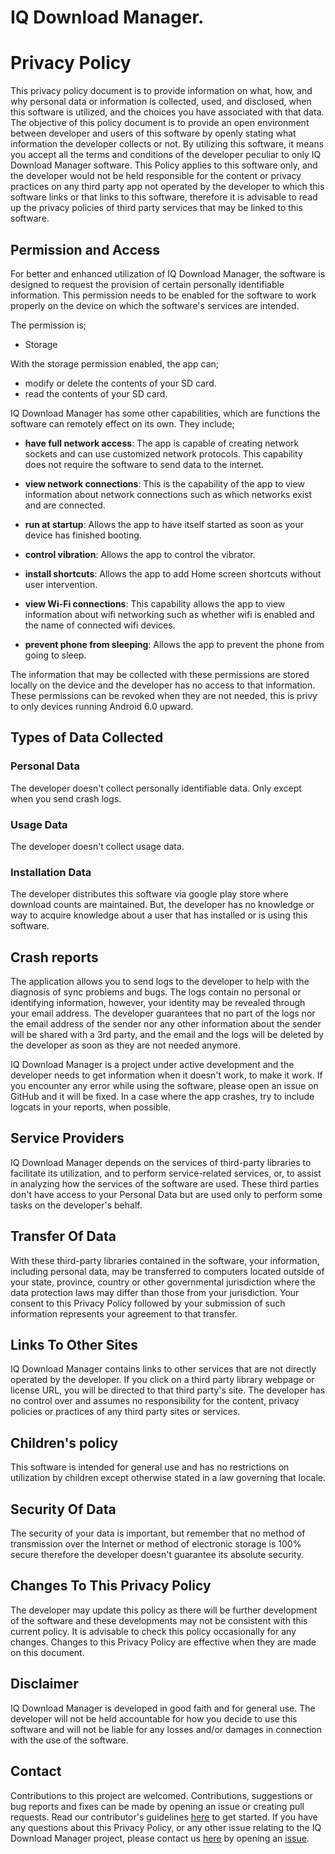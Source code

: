 # IQ Download Manager.

# Privacy Policy

This privacy policy document is to provide information on what, how, and why personal data or information is collected, used, and disclosed, when this software is utilized, and the choices you have associated with that data. The objective of this policy document is to provide an open environment between developer and users of this software by openly stating what information the developer collects or not. By utilizing this software, it means you accept all the terms and conditions of the developer peculiar to only IQ Download Manager software. This Policy applies to this software only, and the developer would not be held responsible for the content or privacy practices on any third party app not operated by the developer to which this software links or that links to this software, therefore it is advisable to read up the privacy policies of third party services that may be linked to this software.


## Permission and Access

For better and enhanced utilization of IQ Download Manager, the software is designed to request the provision of certain personally identifiable information. This permission needs to be enabled for the software to work properly on the device on which the software's services are intended.

The permission is;

- Storage


With the storage permission enabled, the app can;

- modify or delete the contents of your SD card.
- read the contents of your SD card. 


IQ Download Manager has some other capabilities, which are functions the software can remotely effect on its own. They include; 

- **have full network access**: The app is capable of creating network sockets and can use customized network protocols. This capability does not require the software to send data to the internet.
- **view network connections**: This is the capability of the app to view information about network connections such as which networks exist and are connected.
- **run at startup**: Allows the app to have itself started as soon as your device has finished booting. 
-  **control vibration**: Allows the app to control the vibrator.
-  **install shortcuts**: Allows the app to add Home screen shortcuts without user intervention. 
- **view Wi-Fi connections**: This capability allows the app to view information about wifi networking such as whether wifi is enabled and the name of connected wifi devices.

- **prevent phone from sleeping**: Allows the app to prevent the phone from going to sleep.


The information that may be collected with these permissions are stored locally on the device and the developer has no access to that information. These permissions can be revoked when they are not needed, this is privy to only devices running Android 6.0 upward.

## Types of Data Collected

### Personal Data
The developer doesn't collect personally identifiable data. Only except when you send crash logs. 

### Usage Data
The developer doesn't collect usage data.

### Installation Data
The developer distributes this software via google play store where download counts are maintained. But, the developer has no knowledge or way to acquire knowledge about a user that has installed or is using this software. 

## Crash reports
The application allows you to send logs to the developer to help with the diagnosis of sync problems and bugs. The logs contain no personal or identifying information, however, your identity may be revealed through your email address. The developer guarantees that no part of the logs nor the email address of the sender nor any other information about the sender will be shared with a 3rd party, and the email and the logs will be deleted by the developer as soon as they are not needed anymore.

IQ Download Manager is a project under active development and the developer needs to get information when it doesn't work, to make it work. If you encounter any error while using the software, please open an issue on GitHub and it will be fixed. In a case where the app crashes, try to include logcats in your reports, when possible.

## Service Providers

IQ Download Manager depends on the services of third-party libraries to facilitate its utilization, and to perform service-related services, or, to assist in analyzing how the services of the software are used. These third parties don't have access to your Personal Data but are used only to perform some tasks on the developer's behalf. 


## Transfer Of Data
With these third-party libraries contained in the software, your information, including personal data, may be transferred to computers located outside of your state, province, country or other governmental jurisdiction where the data protection laws may differ than those from your jurisdiction. Your consent to this Privacy Policy followed by your submission of such information represents your agreement to that transfer.

## Links To Other Sites

IQ Download Manager contains links to other services that are not directly operated by the developer. If you click on a third party library webpage or license URL, you will be directed to that third party's site. The developer has no control over and assumes no responsibility for the content, privacy policies or practices of any third party sites or services.


## Children's policy

This software is intended for general use and has no restrictions on utilization by children except otherwise stated in a law governing that locale.


## Security Of Data

The security of your data is important, but remember that no method of transmission over the Internet or method of electronic storage is 100% secure therefore the developer doesn't guarantee its absolute security.

## Changes To This Privacy Policy

The developer may update this policy as there will be further development of the software and these developments may not be consistent with this current policy. It is advisable to check this policy occasionally for any changes. Changes to this Privacy Policy are effective when they are made on this document.

## Disclaimer

IQ Download Manager is developed in good faith and for general use. The developer will not be held accountable for how you decide to use this software and will not be liable for any losses and/or damages in connection with the use of the software.

## Contact

Contributions to this project are welcomed. Contributions, suggestions or bug reports and fixes can be made by opening an issue or creating pull requests. Read our contributor's guidelines [here](https://github.com/abrahem/IQDownloader/blob/main/CONTRIBUTING.md) to get started. 
If you have any questions about this Privacy Policy, or any other issue relating to the IQ Download Manager project, please contact us [here](https://github.com/abrahem/IQDownloader/) by opening an [issue](https://github.com/abrahem/IQDownloader/issues/new). 
